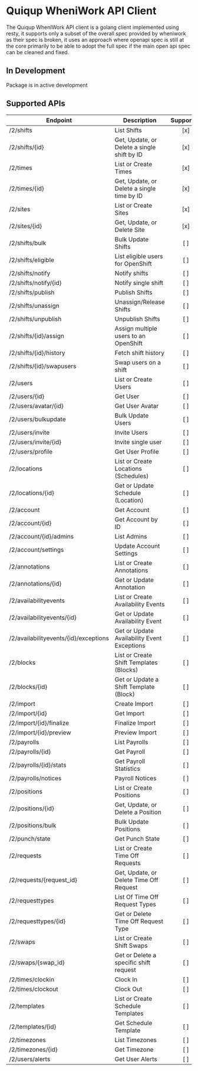 # Quiqup WheniWork API Client

The Quiqup WhenIWork API client is a golang client implemented using resty, it supports only a subset of the overall spec provided by wheniwork as their spec is broken, it uses an approach where openapi spec is still at the core primarily to be able to adopt the full spec if the main open api spec can be cleaned and fixed.

## In Development

Package is in active development

## Supported APIs

| Endpoint                              | Description                                 | Supported |
| ------------------------------------- | ------------------------------------------- | :-------: |
| /2/shifts                             | List Shifts                                 |    [x]    |
| /2/shifts/{id}                        | Get, Update, or Delete a single shift by ID |    [x]    |
| /2/times                              | List or Create Times                        |    [x]    |
| /2/times/{id}                         | Get, Update, or Delete a single time by ID  |    [x]    |
| /2/sites                              | List or Create Sites                        |    [x]    |
| /2/sites/{id}                         | Get, Update, or Delete Site                 |    [x]    |
| /2/shifts/bulk                        | Bulk Update Shifts                          |    [ ]    |
| /2/shifts/eligible                    | List eligible users for OpenShift           |    [ ]    |
| /2/shifts/notify                      | Notify shifts                               |    [ ]    |
| /2/shifts/notify/{id}                 | Notify single shift                         |    [ ]    |
| /2/shifts/publish                     | Publish Shifts                              |    [ ]    |
| /2/shifts/unassign                    | Unassign/Release Shifts                     |    [ ]    |
| /2/shifts/unpublish                   | Unpublish Shifts                            |    [ ]    |
| /2/shifts/{id}/assign                 | Assign multiple users to an OpenShift       |    [ ]    |
| /2/shifts/{id}/history                | Fetch shift history                         |    [ ]    |
| /2/shifts/{id}/swapusers              | Swap users on a shift                       |    [ ]    |
| /2/users                              | List or Create Users                        |    [ ]    |
| /2/users/{id}                         | Get User                                    |    [ ]    |
| /2/users/avatar/{id}                  | Get User Avatar                             |    [ ]    |
| /2/users/bulkupdate                   | Bulk Update Users                           |    [ ]    |
| /2/users/invite                       | Invite Users                                |    [ ]    |
| /2/users/invite/{id}                  | Invite single user                          |    [ ]    |
| /2/users/profile                      | Get User Profile                            |    [ ]    |
| /2/locations                          | List or Create Locations (Schedules)        |    [ ]    |
| /2/locations/{id}                     | Get or Update Schedule (Location)           |    [ ]    |
| /2/account                            | Get Account                                 |    [ ]    |
| /2/account/{id}                       | Get Account by ID                           |    [ ]    |
| /2/account/{id}/admins                | List Admins                                 |    [ ]    |
| /2/account/settings                   | Update Account Settings                     |    [ ]    |
| /2/annotations                        | List or Create Annotations                  |    [ ]    |
| /2/annotations/{id}                   | Get or Update Annotation                    |    [ ]    |
| /2/availabilityevents                 | List or Create Availability Events          |    [ ]    |
| /2/availabilityevents/{id}            | Get or Update Availability Event            |    [ ]    |
| /2/availabilityevents/{id}/exceptions | Get or Update Availability Event Exceptions |    [ ]    |
| /2/blocks                             | List or Create Shift Templates (Blocks)     |    [ ]    |
| /2/blocks/{id}                        | Get or Update a Shift Template (Block)      |    [ ]    |
| /2/import                             | Create Import                               |    [ ]    |
| /2/import/{id}                        | Get Import                                  |    [ ]    |
| /2/import/{id}/finalize               | Finalize Import                             |    [ ]    |
| /2/import/{id}/preview                | Preview Import                              |    [ ]    |
| /2/payrolls                           | List Payrolls                               |    [ ]    |
| /2/payrolls/{id}                      | Get Payroll                                 |    [ ]    |
| /2/payrolls/{id}/stats                | Get Payroll Statistics                      |    [ ]    |
| /2/payrolls/notices                   | Payroll Notices                             |    [ ]    |
| /2/positions                          | List or Create Positions                    |    [ ]    |
| /2/positions/{id}                     | Get, Update, or Delete a Position           |    [ ]    |
| /2/positions/bulk                     | Bulk Update Positions                       |    [ ]    |
| /2/punch/state                        | Get Punch State                             |    [ ]    |
| /2/requests                           | List or Create Time Off Requests            |    [ ]    |
| /2/requests/{request_id}              | Get, Update, or Delete Time Off Request     |    [ ]    |
| /2/requesttypes                       | List Of Time Off Request Types              |    [ ]    |
| /2/requesttypes/{id}                  | Get or Delete Time Off Request Type         |    [ ]    |
| /2/swaps                              | List or Create Shift Swaps                  |    [ ]    |
| /2/swaps/{swap_id}                    | Get or Delete a specific shift request      |    [ ]    |
| /2/times/clockin                      | Clock In                                    |    [ ]    |
| /2/times/clockout                     | Clock Out                                   |    [ ]    |
| /2/templates                          | List or Create Schedule Templates           |    [ ]    |
| /2/templates/{id}                     | Get Schedule Template                       |    [ ]    |
| /2/timezones                          | List Timezones                              |    [ ]    |
| /2/timezones/{id}                     | Get Timezone                                |    [ ]    |
| /2/users/alerts                       | Get User Alerts                             |    [ ]    |
